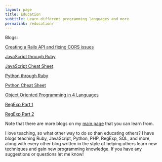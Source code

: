 ```yaml
---
layout: page
title: Education
subtitle: Learn different programming languages and more
permalink: /education/
---
```


Blogs:

[Creating a Rails API and fixing CORS issues](https://mikemerin.github.io/Rails-API-cors/)

[JavaScript through Ruby](https://mikemerin.github.io/JS-through-Ruby/)

[JavaScript Cheat Sheet](https://mikemerin.github.io/Javascript-Cheat-Sheet/)

[Python through Ruby](https://mikemerin.github.io/Python-through-Ruby/)

[Python Cheat Sheet](https://mikemerin.github.io/Python-Cheat-Sheet/)

[Object Oriented Programming in 4 Languages](https://mikemerin.github.io/Objected-Oriented-Languages/)

[RegExp Part 1](https://mikemerin.github.io/RegExp-1/)

[RegExp Part 2](https://mikemerin.github.io/RegExp-2/)

Note that there are more blogs on my [main page](https://mikemerin.github.io) that you can learn from.

I love teaching, so what other way to do so than educating others? I have blogs teaching Ruby, JavaScript, Python, PHP, RegExp, SQL, and more, along with every other blog written in the style of helping others learn new techniques and gain new programming knowledge. If you have any suggestions or questions let me know!
